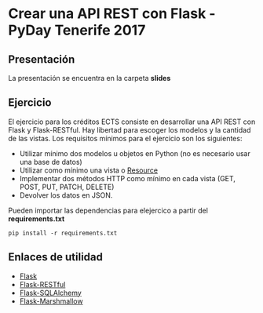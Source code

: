 # Crear una API REST con Flask - PyDay Tenerife 2017

## Presentación
La presentación se encuentra en la carpeta **slides** 

## Ejercicio
El ejercicio para los créditos ECTS consiste en desarrollar una API REST con Flask y Flask-RESTful.
Hay libertad para escoger los modelos y la cantidad de las vistas. Los requisitos mínimos para el ejercicio son los siguientes:

- Utilizar mínimo dos modelos u objetos en Python (no es necesario usar una base de datos)
- Utilizar como mínimo una vista o [Resource](https://flask-restful.readthedocs.io/en/0.3.5/quickstart.html#resourceful-routing)
- Implementar dos métodos HTTP como mínimo en cada vista (GET, POST, PUT, PATCH, DELETE)
- Devolver los datos en JSON.

Pueden importar las dependencias para elejercico a partir del **requirements.txt**

`pip install -r requirements.txt`


## Enlaces de utilidad

- [Flask](http://flask.pocoo.org/)
- [Flask-RESTful](https://flask-restful.readthedocs.io/en/0.3.5/)
- [Flask-SQLAlchemy](http://flask-sqlalchemy.pocoo.org/2.1/)
- [Flask-Marshmallow](https://flask-marshmallow.readthedocs.io/en/latest/)

